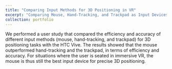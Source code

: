 ```yaml
---
title: "Comparing Input Methods for 3D Positioning in VR"
excerpt: "Comparing Mouse, Hand-Tracking, and Trackpad as Input Devices<br/><img src='/images/image2.jpg'>"
collection: portfolio
---
```


We performed a user study that compared the efficiency and accuracy of different input methods (mouse, hand-tracking, and trackpad) for 3D positioning tasks with the HTC Vive. The results showed that the mouse outperformed hand-tracking and the trackpad, in terms of efficiency and accuracy. For situations where the user is seated in immersive VR, the mouse is thus still the best input device for precise 3D positioning.
